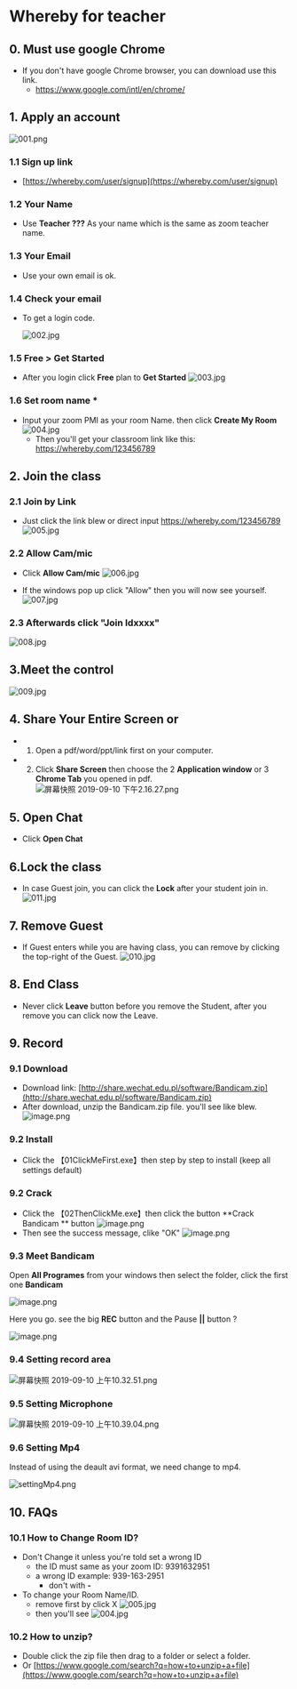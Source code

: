 # Whereby for teacher

## 0. Must use google Chrome

- If you don't have google Chrome browser, you can download use this link.
  - https://www.google.com/intl/en/chrome/

## 1. Apply an account

![001.png](https://i.loli.net/2019/09/09/YOUvTEj21SmskXC.jpg)

### 1.1 Sign up link 

- [https://whereby.com/user/signup](https://whereby.com/user/signup)

### 1.2 Your Name

- Use **Teacher ???** As your name which is the same as zoom teacher name.

### 1.3 Your Email

- Use your own email is ok.

### 1.4 Check your email

- To get a login code.
  
  ![002.jpg](https://i.loli.net/2019/09/09/wh58QeWEkR9DAUq.jpg)
  
### 1.5 Free > Get Started

- After you login click **Free** plan to **Get Started**
![003.jpg](https://i.loli.net/2019/09/09/HoblEaKhXfORNTz.jpg)

###  1.6 Set room name *
- Input your zoom PMI as your room Name. then click **Create My Room**
  ![004.jpg](https://i.loli.net/2019/09/09/N7DFsdGIi2rXQZT.jpg)
  - Then you'll get your classroom link like this: https://whereby.com/123456789



## 2. Join the class

### 2.1 Join by Link

- Just click the link blew or direct input https://whereby.com/123456789
![005.jpg](https://i.loli.net/2019/09/09/j5xODCgAJBIX37Y.jpg)

### 2.2 Allow Cam/mic
- Click **Allow Cam/mic**
![006.jpg](https://i.loli.net/2019/09/09/8g1oXCjiV2tLnyD.jpg)

- If the windows pop up click "Allow" then you will now see yourself.
![007.jpg](https://i.loli.net/2019/09/09/lkvJoOZIwx5pHs4.jpg)

### 2.3 Afterwards click "Join Idxxxx" 
![008.jpg](https://i.loli.net/2019/09/09/QkG9lFX4vamCzpR.jpg)





## 3.Meet the control

![009.jpg](https://i.loli.net/2019/09/09/wq4xcNIRKijykmF.jpg)



## 4. Share Your Entire Screen or

- 1. Open a pdf/word/ppt/link first on your computer.

- 2. Click **Share Screen** then choose the 2 **Application window** or 3 **Chrome Tab** you opened in pdf.
     ![屏幕快照 2019-09-10 下午2.16.27.png](https://i.loli.net/2019/09/10/ckitLHD8vah3YBC.png)



## 5. Open Chat

- Click **Open Chat**

## 6.Lock the class

- In case Guest join, you can click the **Lock** after your student join in.
![011.jpg](https://i.loli.net/2019/09/09/26JHlueVqrtQhka.jpg)

## 7. Remove Guest

- If Guest enters while you are having class, you can remove by clicking the top-right of the Guest.
![010.jpg](https://i.loli.net/2019/09/09/h8uLefvEFGPmwsM.jpg)

## 8. End Class

- Never click **Leave** button before you remove the Student, after you remove you can click now the Leave.

## 9. Record

### 9.1 Download

- Download link: [http://share.wechat.edu.pl/software/Bandicam.zip](http://share.wechat.edu.pl/software/Bandicam.zip)
- After download, unzip the Bandicam.zip file. you'll see like blew.
![image.png](https://i.loli.net/2019/09/10/dWOgRkxYsCwiPqj.png)

### 9.2 Install

-	Click the 【01ClickMeFirst.exe】then step by step to install (keep all settings default)

### 9.2 Crack

- Click the 【02ThenClickMe.exe】then click the button **Crack Bandicam ** button
![image.png](https://i.loli.net/2019/09/10/wZMK27BNR3F8Iph.png)
- Then see the success message, clike "OK" 
![image.png](https://i.loli.net/2019/09/10/Voj8pftqig6AkYI.png)



### 9.3 Meet Bandicam

Open **All Programes** from your windows then select the folder, click the first one **Bandicam**

![image.png](https://i.loli.net/2019/09/10/FZuYVa6hi1XSBqK.png)

Here you go. see the big **REC** button and the Pause **||** button ?

![image.png](https://i.loli.net/2019/09/10/wpuoQ5zevRMPL1O.png)

### 9.4 Setting record area

![屏幕快照 2019-09-10 上午10.32.51.png](https://i.loli.net/2019/09/10/gVySi4FAEPKmOMW.png)

### 9.5  Setting Microphone

![屏幕快照 2019-09-10 上午10.39.04.png](https://i.loli.net/2019/09/10/LVeRytAW1hjEMxz.png)

### 9.6 Setting Mp4 

Instead of using the deault avi format, we need change to mp4.

![settingMp4.png](https://i.loli.net/2019/09/10/eQpXyDiJHEcUdYl.png)


## 10. FAQs

### 10.1 How to Change Room ID?

- Don't Change it unless you're told set a wrong ID
  - the ID must same as your zoom ID:  9391632951
  - a wrong ID example:  939-163-2951
    - don't with **-**
- To change your Room Name/ID.
  - remove first by click X
    ![005.jpg](https://i.loli.net/2019/09/09/j5xODCgAJBIX37Y.jpg)
  - then you'll see 
    ![004.jpg](https://i.loli.net/2019/09/09/N7DFsdGIi2rXQZT.jpg)

### 10.2 How to unzip?

- Double click the zip file then drag to a folder or select a folder. 
- Or [https://www.google.com/search?q=how+to+unzip+a+file](https://www.google.com/search?q=how+to+unzip+a+file)

